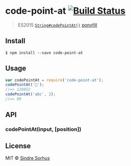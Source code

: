 # code-point-at [![Build Status](https://travis-ci.org/sindresorhus/code-point-at.svg?branch=master)](https://travis-ci.org/sindresorhus/code-point-at)
> ES2015 [`String#codePointAt()`](https://developer.mozilla.org/en-US/docs/Web/JavaScript/Reference/Global_Objects/String/codePointAt) [ponyfill](https://ponyfill.com)
## Install
```
$ npm install --save code-point-at
```
## Usage
```js
var codePointAt = require('code-point-at');
codePointAt('🐴');
//=> 128052
codePointAt('abc', 2);
//=> 99
```
## API
### codePointAt(input, [position])
## License
MIT © [Sindre Sorhus](https://sindresorhus.com)
